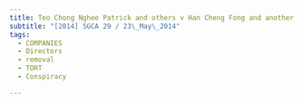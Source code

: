 ```yaml
---
title: Teo Chong Nghee Patrick and others v Han Cheng Fong and another appeal 
subtitle: "[2014] SGCA 29 / 23\_May\_2014"
tags:
  - COMPANIES
  - Directors
  - removal
  - TORT
  - Conspiracy

---
```


